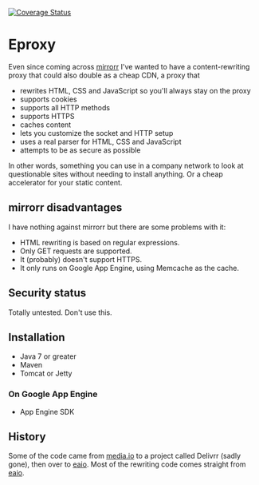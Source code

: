 [![Coverage Status](https://coveralls.io/repos/johannburkard/eproxy/badge.svg?branch=master&service=github)](https://coveralls.io/github/johannburkard/eproxy?branch=master)

# Eproxy

Even since coming across [mirrorr](https://github.com/bslatkin/mirrorrr) I've wanted to have a content-rewriting proxy that could also double as a cheap CDN, a proxy that

* rewrites HTML, CSS and JavaScript so you'll always stay on the proxy
* supports cookies
* supports all HTTP methods 
* supports HTTPS
* caches content
* lets you customize the socket and HTTP setup
* uses a real parser for HTML, CSS and JavaScript
* attempts to be as secure as possible 

In other words, something you can use in a company network to look at questionable sites without needing to install anything. Or a cheap accelerator for your static content.

## mirrorr disadvantages

I have nothing against mirrorr but there are some problems with it:

* HTML rewriting is based on regular expressions.
* Only GET requests are supported.
* It (probably) doesn't support HTTPS.
* It only runs on Google App Engine, using Memcache as the cache.

## Security status

Totally untested. Don't use this.

## Installation

* Java 7 or greater
* Maven
* Tomcat or Jetty

### On Google App Engine

* App Engine SDK

## History

Some of the code came from [media.io](http://media.io) to a project called Delivrr (sadly gone), then over to [eaio](http://eaio.com). Most of the rewriting code comes straight from [eaio](http://eaio.com). 